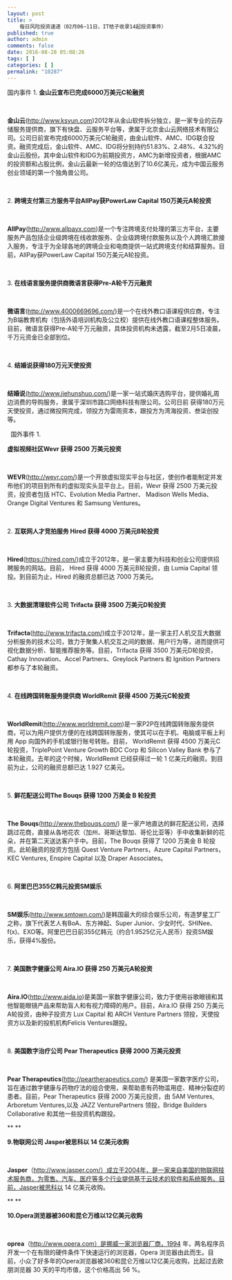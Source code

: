 ```yaml
---
layout: post
title: >
    每日风险投资速递（02月06~11日，IT桔子收录14起投资事件）
published: true
author: admin
comments: false
date: 2016-08-28 05:08:26
tags: [ ]
categories: [ ]
permalink: "10287"
---
```

  国内事件   1. **金山云宣布已完成6000万美元C轮融资** 

&nbsp;

**金山云**(http://www.ksyun.com)2012年从金山软件拆分独立，是一家专业的云存储服务提供商，旗下有快盘、云服务平台等，隶属于北京金山云网络技术有限公司。公司日前宣布完成6000万美元C轮融资，由金山软件、AMC、IDG联合投资。融资完成后，金山软件、AMC、IDG将分别持约51.83%、2.48%、4.32%的金山云股份。其中金山软件和IDG为前期投资方，AMC为新增投资者，根据AMC的投资额和占股比例，金山云最新一轮的估值达到了10.6亿美元，成为中国云服务创业领域的第一个独角兽公司。

&nbsp;

2. **跨境支付第三方服务平台AllPay获PowerLaw Capital 150万美元A轮投资**

&nbsp;

**AllPay**(http://www.allpayx.com)是一个专注跨境支付处理的第三方平台，主要服务产品包括企业级跨境在线收款服务、企业级跨境付款服务以及个人跨境汇款接入服务，专注于为全球各地的跨境企业和电商提供一站式跨境支付和结算服务。目前，AllPay获PowerLaw Capital 150万美元A轮投资。

&nbsp;

3. **在线语言服务提供商微语言获得Pre-A轮千万元融资**

&nbsp;

**微语言**(http://www.4000669696.com/)是一个在线外教口语课程供应商，专注为B端教育机构（包括外语培训机构及公立校）提供在线外教口语课程整体服务。目前，微语言获得Pre-A轮千万元融资，具体投资机构未透露，截至2月5日凌晨，千万元资金已全部到位。

&nbsp;

4. **结婚说获得180万元天使投资**

&nbsp;

**结婚说**(http://www.jiehunshuo.com/)是一家一站式婚庆选购平台，提供婚礼周边消费的导购服务，隶属于深圳市路口网络科技有限公司。公司日前 获得180万元天使投资，通过微投网完成，领投方为雷雨资本，跟投方为湾海投资、叁柒创投等。

&nbsp;  国外事件   1. 

**虚拟视频社区Wevr 获得 2500 万美元投资** 

&nbsp;

**WEVR**(http://wevr.com/)是一个开放虚拟现实平台与社区，使创作者能制定并发布他们的项目到所有的虚拟现实头显平台上。目前，Wevr 获得 2500 万美元投资，投资者包括 HTC、Evolution Media Partner、 Madison Wells Media、Orange Digital Ventures 和 Samsung Ventures。

&nbsp;

2. **互联网人才竞拍服务 Hired 获得 4000 万美元B轮投资**

&nbsp;

**Hired**(https://hired.com/)成立于2012年，是一家主要为科技和创业公司提供招聘服务的网站。目前， Hired 获得 4000 万美元B轮投资，由 Lumia Capital 领投。到目前为止，Hired 的融资总额已达 7000 万美元。

&nbsp;

3. **大数据清理软件公司 Trifacta 获得 3500 万美元D轮投资**

&nbsp;

**Trifacta**(http://www.trifacta.com/)成立于2012年，是一家主打人机交互大数据分析服务的技术公司，致力于聚集人机交互之间的数据、用户行为等，进而提供可视化数据分析、智能推荐服务等。目前，Trifacta 获得 3500 万美元D轮投资，Cathay Innovation、Accel Partners、Greylock Partners 和 Ignition Partners 都参与了本轮融资。

&nbsp;

4. **在线跨国转账服务提供商 WorldRemit 获得 4500 万美元C轮投资**

&nbsp;

**WorldRemit**(http://www.worldremit.com)是一家P2P在线跨国转账服务提供商，可以为用户提供方便的在线跨国转账服务，使其可以在手机、电脑或平板上利用 App 向国外的手机或银行账号转账。目前， WorldRemit 获得 4500 万美元C轮投资，TriplePoint Venture Growth BDC Corp 和 Silicon Valley Bank 参与了本轮融资。去年的这个时候，WorldRemit 已经获得过一轮 1 亿美元的融资。到目前为止，公司的融资总额已达 1.927 亿美元。

&nbsp;

5. **鲜花配送公司The Bouqs 获得 1200 万美金 B 轮投资**

&nbsp;

**The Bouqs**(http://www.thebouqs.com/) 是一家产地直达的鲜花配送公司，选择跳过花商，直接从各地花农（加州、哥斯达黎加、哥伦比亚等）手中收集新鲜的花朵，并在第二天送达客户手中。目前，The Bouqs 获得了 1200 万美金 B 轮投资。此轮融资的投资方包括 Quest Venture Partners，Azure Capital Partners，KEC Ventures, Enspire Capital 以及 Draper Associates。

&nbsp;

6. **阿里巴巴355亿韩元投资SM娱乐**

&nbsp;

**SM娱乐**(http://www.smtown.com/)是韩国最大的综合娱乐公司，有造梦星工厂之称，旗下代表艺人有BoA、东方神起、Super Junior、少女时代、SHINee、f(x)、EXO等。阿里巴巴日前355亿韩元（约合1.9525亿元人民币）投资SM娱乐，获得4%股份。

&nbsp;

7. **美国数字健康公司 Aira.IO 获得 250 万美元A轮投资**

&nbsp;

**Aira.IO**(http://www.aida.io)是美国一家数字健康公司，致力于使用谷歌眼镜和其他智能眼镜产品来帮助盲人和有视力障碍的用户。目前，Aira.IO 获得 250 万美元A轮投资，由种子投资方 Lux Capital 和 ARCH Venture Partners 领投，天使投资方以及新的投机机构Felicis Ventures跟投。

&nbsp;

8. **美国数字治疗公司 Pear Therapeutics 获得 2000 万美元投资**

&nbsp;

**Pear Therapeutics**(http://peartherapeutics.com/) 是美国一家数字医疗公司，旨在通过数字健康与药物疗法的组合使用，来帮助患有药物滥用症、精神分裂症的患者。目前，Pear Therapeutics 获得 2000 万美元投资，由 5AM Ventures, Arboretum Ventures,以及 JAZZ VenturePartners 领投，Bridge Builders Collaborative 和其他一些投资机构跟投。

** **

**9.物联网公司 Jasper被思科以 14 亿美元收购**

&nbsp;

**Jasper**（http://www.jasper.com/）成立于2004年，是一家来自美国的物联网技术服务商，为零售、汽车、医疗等多个行业提供基于云技术的软件和系统服务。目前，Jasper被思科以 14 亿美元收购。

** **

**10.Opera浏览器被360和昆仑万维以12亿美元收购**

&nbsp;

**oprea**（http://www.opera.com）是挪威一家浏览器厂商，1994 年，两名程序员开发一个在有限的硬件条件下快速运行的浏览器，Opera 浏览器由此而生。目前，小众了好多年的Opera浏览器被360和昆仑万维以12亿美元收购，比起过去欧朋浏览器 30 天的平均市值，这个价格高出 56 %。 